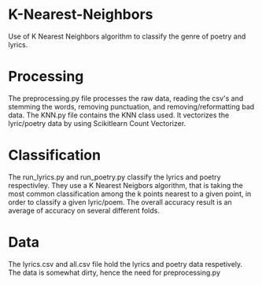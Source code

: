 # K-Nearest-Neighbors
Use of K Nearest Neighbors algorithm to classify the genre of poetry and lyrics.

# Processing
The preprocessing.py file processes the raw data, reading the csv's and stemming the words, removing punctuation, and removing/reformatting bad data. The KNN.py file contains the KNN class used. It vectorizes the lyric/poetry data by using Scikitlearn Count Vectorizer.

# Classification
The run_lyrics.py and run_poetry.py classify the lyrics and poetry respectivley. They use a K Nearest Neigbors algorithm, that is taking the most common classification among the k points nearest to a given point, in order to classify a given lyric/poem. The overall accuracy result is an average of accuracy on several different folds.

# Data
The lyrics.csv and all.csv file hold the lyrics and poetry data respetively. The data is somewhat dirty, hence the need for preprocessing.py
